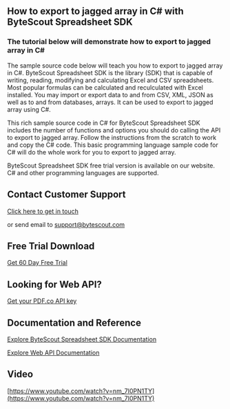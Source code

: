 ## How to export to jagged array in C# with ByteScout Spreadsheet SDK

### The tutorial below will demonstrate how to export to jagged array in C#

The sample source code below will teach you how to export to jagged array in C#. ByteScout Spreadsheet SDK is the library (SDK) that is capable of writing, reading, modifying and calculating Excel and CSV spreadsheets. Most popular formulas can be calculated and reculculated with Excel installed. You may import or export data to and from CSV, XML, JSON as well as to and from databases, arrays. It can be used to export to jagged array using C#.

This rich sample source code in C# for ByteScout Spreadsheet SDK includes the number of functions and options you should do calling the API to export to jagged array. Follow the instructions from the scratch to work and copy the C# code. This basic programming language sample code for C# will do the whole work for you to export to jagged array.

ByteScout Spreadsheet SDK free trial version is available on our website. C# and other programming languages are supported.

## Contact Customer Support

[Click here to get in touch](https://bytescout.zendesk.com/hc/en-us/requests/new?subject=ByteScout%20Spreadsheet%20SDK%20Question)

or send email to [support@bytescout.com](mailto:support@bytescout.com?subject=ByteScout%20Spreadsheet%20SDK%20Question) 

## Free Trial Download

[Get 60 Day Free Trial](https://bytescout.com/download/web-installer?utm_source=github-readme)

## Looking for Web API? 

[Get your PDF.co API key](https://pdf.co/documentation/api?utm_source=github-readme)

## Documentation and Reference

[Explore ByteScout Spreadsheet SDK Documentation](https://bytescout.com/documentation/index.html?utm_source=github-readme)

[Explore Web API Documentation](https://pdf.co/documentation/api?utm_source=github-readme)

## Video

[https://www.youtube.com/watch?v=nm_7I0PN1TY](https://www.youtube.com/watch?v=nm_7I0PN1TY)